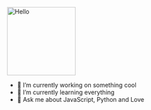 <img src="https://media.giphy.com/media/p4NLw3I4U0idi/source.gif" width="160px" alt="Hello"/>

- 🔭  I’m currently working on something cool
- 🌱  I’m currently learning everything
- 💬  Ask me about JavaScript, Python and Love



